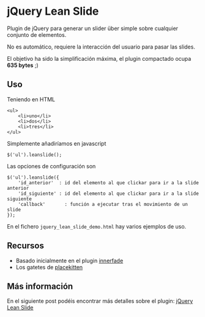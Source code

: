 jQuery Lean Slide
=================

Plugin de jQuery para generar un slider über simple sobre cualquier conjunto de elementos.

No es automático, requiere la interacción del usuario para pasar las slides.

El objetivo ha sido la simplificación máxima, el plugin compactado ocupa **635 bytes** ;)


Uso
---

Teniendo en HTML

	<ul>
		<li>uno</li>
		<li>dos</li>
		<li>tres</li>
	</ul>

Simplemente añadiríamos en javascript

	$('ul').leanslide();

Las opciones de configuración son

	$('ul').leanslide({
		'id_anterior'  : id del elemento al que clickar para ir a la slide anterior
		'id_siguiente' : id del elemento al que clickar para ir a la slide siguiente
		'callback'		 : función a ejecutar tras el movimiento de un slide
	});

En el fichero `jquery_lean_slide_demo.html` hay varios ejemplos de uso.

Recursos
--------

* Basado inicialmente en el plugin [innerfade][1]
* Los gatetes de [placekitten][2]

Más información
---------------

En el siguiente post podéis encontrar más detalles sobre el plugin: [jQuery Lean Slide][blog]

[blog]: http://www.usuariodeinternet.es/desarrollo/jquery-lean-slide
[1]: http://medienfreunde.com/lab/innerfade
[2]: http://placekitten.com/